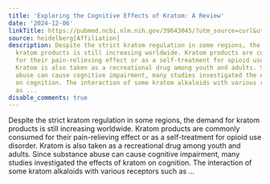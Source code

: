 ```yaml
---
title: 'Exploring the Cognitive Effects of Kratom: A Review'
date: '2024-12-06'
linkTitle: https://pubmed.ncbi.nlm.nih.gov/39643045/?utm_source=curl&utm_medium=rss&utm_campaign=pubmed-2&utm_content=1FakS-2QOkCT8HsMOQP1bCRQ4YzyumYOmxmF0moLsQ3dFB1E9V&fc=20220326224207&ff=20241207173203&v=2.18.0.post9+e462414
source: heidelberg[Affiliation]
description: Despite the strict kratom regulation in some regions, the demand for
  kratom products is still increasing worldwide. Kratom products are commonly consumed
  for their pain-relieving effect or as a self-treatment for opioid use disorder.
  Kratom is also taken as a recreational drug among youth and adults. Since substance
  abuse can cause cognitive impairment, many studies investigated the effects of kratom
  on cognition. The interaction of some kratom alkaloids with various receptors such
  as ...
disable_comments: true
---
```

Despite the strict kratom regulation in some regions, the demand for kratom products is still increasing worldwide. Kratom products are commonly consumed for their pain-relieving effect or as a self-treatment for opioid use disorder. Kratom is also taken as a recreational drug among youth and adults. Since substance abuse can cause cognitive impairment, many studies investigated the effects of kratom on cognition. The interaction of some kratom alkaloids with various receptors such as ...